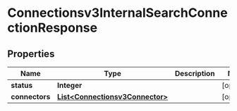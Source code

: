 

# Connectionsv3InternalSearchConnectionResponse


## Properties

| Name | Type | Description | Notes |
|------------ | ------------- | ------------- | -------------|
|**status** | **Integer** |  |  [optional] |
|**connectors** | [**List&lt;Connectionsv3Connector&gt;**](Connectionsv3Connector.md) |  |  [optional] |



